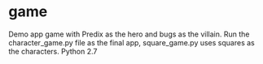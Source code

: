 # game
Demo app game with Predix as the hero and bugs as the villain.
Run the character_game.py file as the final app, square_game.py uses squares as the characters.
Python 2.7
